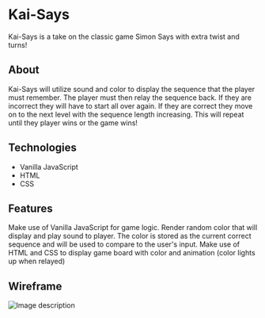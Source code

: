 # Kai-Says

 Kai-Says is a take on the classic game Simon Says with extra twist and turns!

## About
  Kai-Says will utilize sound and color to display the sequence that the player must remember. The player must then relay the sequence back. If they are incorrect they will have to start all over again. If they are correct they move on to the next level with the sequence length increasing. This will repeat until they player wins or the game wins!
  
## Technologies
  * Vanilla JavaScript
  * HTML 
  * CSS 
  
## Features
  Make use of Vanilla JavaScript for game logic. Render random color that will display and play sound to player. The color is stored as the current correct sequence and will be used to compare to the user's input.
  Make use of HTML and CSS to display game board with color and animation (color lights up when relayed)

## Wireframe
 ![Image description](https://i.imgur.com/g0dRUoT.png)
